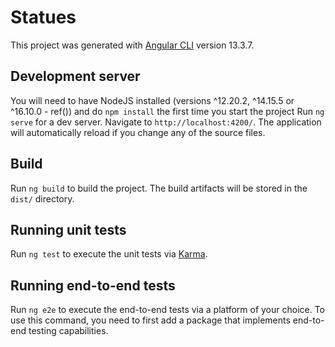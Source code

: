 # Statues

This project was generated with [Angular CLI](https://github.com/angular/angular-cli) version 13.3.7.

## Development server
You will need to have NodeJS installed (versions ^12.20.2, ^14.15.5 or ^16.10.0 - ref()) and do `npm install` the first time you start the project
Run `ng serve` for a dev server. Navigate to `http://localhost:4200/`. The application will automatically reload if you change any of the source files.

## Build

Run `ng build` to build the project. The build artifacts will be stored in the `dist/` directory.

## Running unit tests

Run `ng test` to execute the unit tests via [Karma](https://karma-runner.github.io).

## Running end-to-end tests

Run `ng e2e` to execute the end-to-end tests via a platform of your choice. To use this command, you need to first add a package that implements end-to-end testing capabilities.
